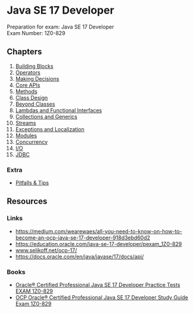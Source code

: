 # Java SE 17 Developer
Preparation for exam: Java SE 17 Developer  
Exam Number: 1Z0-829



## Chapters
1. [Building Blocks](docs/ch1.md)
2. [Operators](docs/ch2.md)
3. [Making Decisions](docs/ch3.md)
4. [Core APIs](docs/ch4.md)
5. [Methods](docs/ch5.md)
6. [Class Design](docs/ch6.md)
7. [Beyond Classes](docs/ch7.md)
8. [Lambdas and Functional Interfaces](docs/ch8.md)
9. [Collections and Generics](docs/ch9.md)
10. [Streams](docs/ch10.md)
11. [Exceptions and Localization](docs/ch11.md)
12. [Modules](docs/ch12.md)
13. [Concurrency](docs/ch13.md)
14. [I/O](docs/ch14.md)
15. [JDBC](docs/ch15.md)

### Extra
-  [Pitfalls & Tips](docs/pitfall.md)



## Resources
### Links
* https://medium.com/wearewaes/all-you-need-to-know-on-how-to-become-an-ocp-java-se-17-developer-918d3ebd60d2
* https://education.oracle.com/java-se-17-developer/pexam_1Z0-829
* www.selikoff.net/ocp-17/
* https://docs.oracle.com/en/java/javase/17/docs/api/
### Books
* [Oracle® Certified Professional Java SE 17 Developer Practice Tests EXAM 1Z0-829](https://www.amazon.com/Oracle-Certified-Professional-Developer-Practice/dp/1119864615)
* [OCP Oracle® Certified Professional Java SE 17 Developer Study Guide Exam 1Z0-829](https://www.amazon.com/Oracle-Certified-Professional-Developer-Study/dp/1119864585)